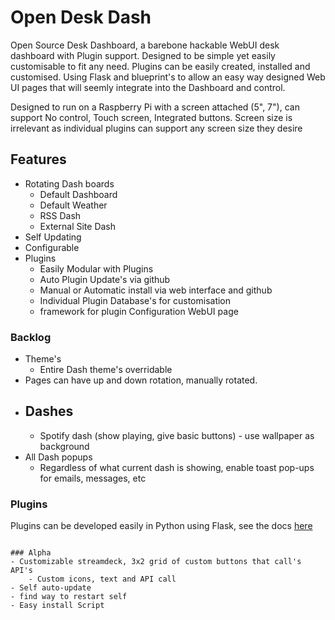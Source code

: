 # Open Desk Dash

Open Source Desk Dashboard, a barebone hackable WebUI desk dashboard with Plugin support. Designed to be simple yet easily customisable to fit any need.
Plugins can be easily created, installed and customised. Using Flask and blueprint's to allow an easy way designed Web UI pages that will seemly integrate into the Dashboard and control.

Designed to run on a Raspberry Pi with a screen attached (5", 7"), can support No control, Touch screen, Integrated buttons. Screen size is irrelevant as individual plugins can support any screen size they desire

## Features

- Rotating Dash boards
  - Default Dashboard
  - Default Weather
  - RSS Dash
  - External Site Dash
- Self Updating
- Configurable
- Plugins
  - Easily Modular with Plugins
  - Auto Plugin Update's via github
  - Manual or Automatic install via web interface and github
  - Individual Plugin Database's for customisation
  - framework for plugin Configuration WebUI page

### Backlog

- Theme's
  - Entire Dash theme's overridable
- Pages can have up and down rotation, manually rotated.
- Dashes
  -
  - Spotify dash (show playing, give basic buttons) - use wallpaper as background
- All Dash popups
  - Regardless of what current dash is showing, enable toast pop-ups for emails, messages, etc

### Plugins
Plugins can be developed easily in Python using Flask, see the docs [here](Dev_plugin_guide.md)

```

### Alpha
- Customizable streamdeck, 3x2 grid of custom buttons that call's API's
    - Custom icons, text and API call
- Self auto-update
- find way to restart self
- Easy install Script
